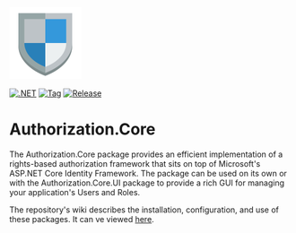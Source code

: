 ![Authorization.Core](assets/icon.png)

[![.NET](https://github.com/CRFricke/Authorization.Core/actions/workflows/dotnet.yml/badge.svg)](https://github.com/CRFricke/Authorization.Core/actions/workflows/dotnet.yml) 
[![Tag](https://github.com/CRFricke/Authorization.Core/actions/workflows/tag.yml/badge.svg)](https://github.com/CRFricke/Authorization.Core/actions/workflows/tag.yml)
[![Release](https://github.com/CRFricke/Authorization.Core/actions/workflows/release.yml/badge.svg)](https://github.com/CRFricke/Authorization.Core/actions/workflows/release.yml)
# Authorization.Core

The Authorization.Core package provides an efficient implementation of a rights-based authorization 
framework that sits on top of Microsoft's ASP.NET Core Identity Framework. The package can be used 
on its own or with the Authorization.Core.UI package to provide a rich GUI for managing your 
application's Users and Roles.

The repository's wiki describes the installation, configuration, and use of these packages.
It can ve viewed [here](https://github.com/CRFricke/Authorization.Core/wiki).